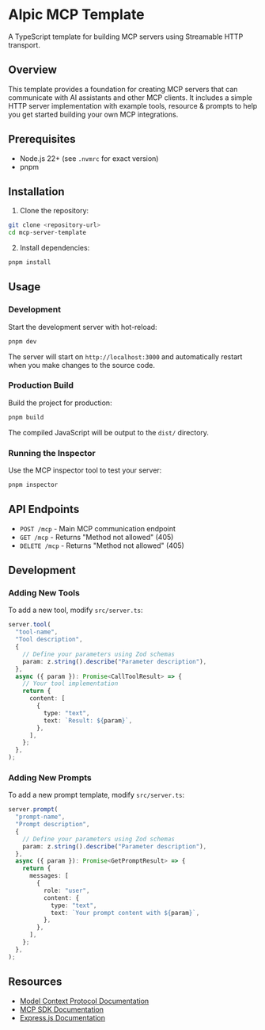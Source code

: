 # Alpic MCP Template

A TypeScript template for building MCP servers using Streamable HTTP transport.

## Overview

This template provides a foundation for creating MCP servers that can communicate with AI assistants and other MCP clients. It includes a simple HTTP server implementation with example tools, resource & prompts to help you get started building your own MCP integrations.

## Prerequisites

- Node.js 22+ (see `.nvmrc` for exact version)
- pnpm

## Installation

1. Clone the repository:

```bash
git clone <repository-url>
cd mcp-server-template
```

2. Install dependencies:

```bash
pnpm install
```

## Usage

### Development

Start the development server with hot-reload:

```bash
pnpm dev
```

The server will start on `http://localhost:3000` and automatically restart when you make changes to the source code.

### Production Build

Build the project for production:

```bash
pnpm build
```

The compiled JavaScript will be output to the `dist/` directory.

### Running the Inspector

Use the MCP inspector tool to test your server:

```bash
pnpm inspector
```

## API Endpoints

- `POST /mcp` - Main MCP communication endpoint
- `GET /mcp` - Returns "Method not allowed" (405)
- `DELETE /mcp` - Returns "Method not allowed" (405)

## Development

### Adding New Tools

To add a new tool, modify `src/server.ts`:

```typescript
server.tool(
  "tool-name",
  "Tool description",
  {
    // Define your parameters using Zod schemas
    param: z.string().describe("Parameter description"),
  },
  async ({ param }): Promise<CallToolResult> => {
    // Your tool implementation
    return {
      content: [
        {
          type: "text",
          text: `Result: ${param}`,
        },
      ],
    };
  },
);
```

### Adding New Prompts

To add a new prompt template, modify `src/server.ts`:

```typescript
server.prompt(
  "prompt-name",
  "Prompt description",
  {
    // Define your parameters using Zod schemas
    param: z.string().describe("Parameter description"),
  },
  async ({ param }): Promise<GetPromptResult> => {
    return {
      messages: [
        {
          role: "user",
          content: {
            type: "text",
            text: `Your prompt content with ${param}`,
          },
        },
      ],
    };
  },
);
```

## Resources

- [Model Context Protocol Documentation](https://modelcontextprotocol.io/)
- [MCP SDK Documentation](https://github.com/modelcontextprotocol/typescript-sdk)
- [Express.js Documentation](https://expressjs.com/)
